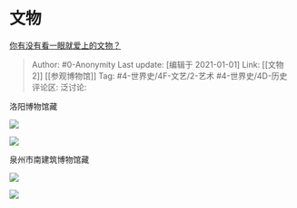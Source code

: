 # 文物
[你有没有看一眼就爱上的文物？](https://www.zhihu.com/question/310065369/answer/639639060)

> Author: #0-Anonymity
> Last update: [编辑于 2021-01-01]
> Link: [[文物 2]] [[参观博物馆]]
> Tag: #4-世界史/4F-文艺/2-艺术 #4-世界史/4D-历史
> 评论区:
> 泛讨论:

洛阳博物馆藏

![](https://pic1.zhimg.com/50/v2-80f5ba63952c936b3bb27201ab0f99f4_hd.jpg?source=1940ef5c)

![](https://pic1.zhimg.com/50/v2-4dbecd365d18e658257f68d93008f93f_hd.jpg?source=1940ef5c)

泉州市南建筑博物馆藏

![](https://pic1.zhimg.com/50/v2-281f39c34eceb91ffecda6495b82995a_hd.jpg?source=1940ef5c)

![](https://pic1.zhimg.com/50/v2-7e1e7d27d5c99d338efe0310a19e49b2_hd.jpg?source=1940ef5c)

